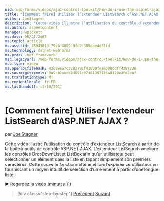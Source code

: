 ```yaml
---
uid: web-forms/videos/ajax-control-toolkit/how-do-i-use-the-aspnet-ajax-listsearch-extender
title: "[Comment faire] Utiliser l’extendeur ListSearch d’ASP.NET AJAX ? | Microsoft Docs"
author: JoeStagner
description: "Cette vidéo illustre l’utilisation du contrôle d’extendeur ListSearch à partir de la boîte à outils de contrôle ASP.NET AJAX. L’extendeur ListSearch améliore DropDownList et L...."
ms.author: aspnetcontent
manager: wpickett
ms.date: 05/25/2007
ms.topic: article
ms.assetid: 459490f0-79cb-4859-9fd2-885dae4d23fd
ms.technology: dotnet-webforms
ms.prod: .net-framework
msc.legacyurl: /web-forms/videos/ajax-control-toolkit/how-do-i-use-the-aspnet-ajax-listsearch-extender
msc.type: video
ms.openlocfilehash: 42d8eea7c5c82782f41600feaeb00cdff4387338
ms.sourcegitcommit: 9a9483aceb34591c97451997036a9120c3fe2baf
ms.translationtype: MT
ms.contentlocale: fr-FR
ms.lasthandoff: 11/10/2017
---
```

<a name="how-do-i-use-the-aspnet-ajax-listsearch-extender"></a>[Comment faire] Utiliser l’extendeur ListSearch d’ASP.NET AJAX ?
====================
par [Joe Stagner](https://github.com/JoeStagner)

Cette vidéo illustre l’utilisation du contrôle d’extendeur ListSearch à partir de la boîte à outils de contrôle ASP.NET AJAX. L’extendeur ListSearch améliore les contrôles DropDownList et ListBox afin qu’un utilisateur peut sélectionner un élément dans la liste en tapant simplement son premiers caractères. Cette nouvelle fonctionnalité améliore l’expérience utilisateur en fournissant un moyen intuitif de sélection d’un élément à partir d’une longue liste.

[&#9654; Regardez la vidéo (minutes 11)](https://channel9.msdn.com/Blogs/ASP-NET-Site-Videos/how-do-i-use-the-aspnet-ajax-listsearch-extender)

>[!div class="step-by-step"]
[Précédent](how-do-i-use-the-aspnet-ajax-nobot-control.md)
[Suivant](how-do-i-use-the-pagingbulletedlist-extender-control.md)
